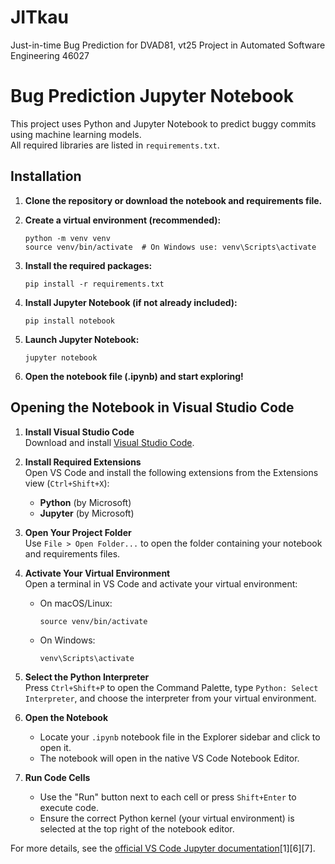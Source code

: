 # JITkau
 Just-in-time Bug Prediction for DVAD81, vt25 Project in Automated Software Engineering 46027

# Bug Prediction Jupyter Notebook

This project uses Python and Jupyter Notebook to predict buggy commits using machine learning models.  
All required libraries are listed in `requirements.txt`.

## Installation

1. **Clone the repository or download the notebook and requirements file.**

2. **Create a virtual environment (recommended):**
    ```
    python -m venv venv
    source venv/bin/activate  # On Windows use: venv\Scripts\activate
    ```

3. **Install the required packages:**
    ```
    pip install -r requirements.txt
    ```

4. **Install Jupyter Notebook (if not already included):**
    ```
    pip install notebook
    ```

5. **Launch Jupyter Notebook:**
    ```
    jupyter notebook
    ```

6. **Open the notebook file (.ipynb) and start exploring!**


## Opening the Notebook in Visual Studio Code

1. **Install Visual Studio Code**  
   Download and install [Visual Studio Code](https://code.visualstudio.com/).

2. **Install Required Extensions**  
   Open VS Code and install the following extensions from the Extensions view (`Ctrl+Shift+X`):
   - **Python** (by Microsoft)
   - **Jupyter** (by Microsoft)

3. **Open Your Project Folder**  
   Use `File > Open Folder...` to open the folder containing your notebook and requirements files.

4. **Activate Your Virtual Environment**  
   Open a terminal in VS Code and activate your virtual environment:
   - On macOS/Linux:  
     ```
     source venv/bin/activate
     ```
   - On Windows:  
     ```
     venv\Scripts\activate
     ```

5. **Select the Python Interpreter**  
   Press `Ctrl+Shift+P` to open the Command Palette, type `Python: Select Interpreter`, and choose the interpreter from your virtual environment.

6. **Open the Notebook**  
   - Locate your `.ipynb` notebook file in the Explorer sidebar and click to open it.
   - The notebook will open in the native VS Code Notebook Editor.

7. **Run Code Cells**  
   - Use the "Run" button next to each cell or press `Shift+Enter` to execute code.
   - Ensure the correct Python kernel (your virtual environment) is selected at the top right of the notebook editor.

For more details, see the [official VS Code Jupyter documentation](https://code.visualstudio.com/docs/datascience/jupyter-notebooks)[1][6][7].